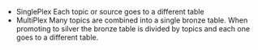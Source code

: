 - SinglePlex
Each topic or source goes to a different table
- MultiPlex
Many topics are combined into a single bronze table.
When promoting to silver the bronze table is divided by topics and each one goes to a different table.
